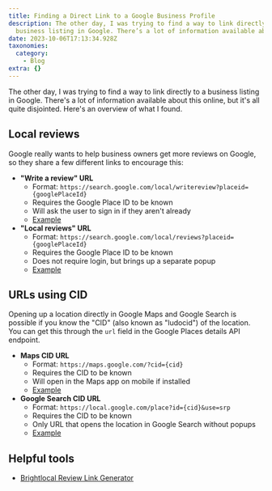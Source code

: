 ```yaml
---
title: Finding a Direct Link to a Google Business Profile
description: The other day, I was trying to find a way to link directly to a
  business listing in Google. There’s a lot of information available about…
date: 2023-10-06T17:13:34.928Z
taxonomies:
  category:
    - Blog
extra: {}
---
```

The other day, I was trying to find a way to link directly to a business listing in Google. There's a lot of information available about this online, but it's all quite disjointed. Here's an overview of what I found.

## Local reviews
Google really wants to help business owners get more reviews on Google, so they share a few different links to encourage this:

* **"Write a review" URL**
	* Format: `https://search.google.com/local/writereview?placeid={googlePlaceId}`
	* Requires the Google Place ID to be known
	* Will ask the user to sign in if they aren't already
	* [Example](https://search.google.com/local/writereview?placeid=ChIJN1t_tDeuEmsRUsoyG83frY4)
* **"Local reviews" URL**
	* Format: `https://search.google.com/local/reviews?placeid={googlePlaceId}`
	* Requires the Google Place ID to be known
	* Does not require login, but brings up a separate popup
	* [Example](https://search.google.com/local/reviews?placeid=ChIJN1t_tDeuEmsRUsoyG83frY4)

## URLs using CID
Opening up a location directly in Google Maps and Google Search is possible if you know the "CID" (also known as "ludocid") of the location. You can get this through the `url` field in the Google Places details API endpoint.

* **Maps CID URL**
	* Format: `https://maps.google.com/?cid={cid}`
	* Requires the CID to be known
	* Will open in the Maps app on mobile if installed
	* [Example](https://maps.google.com/?cid=10281119596374313554)
* **Google Search CID URL**
	* Format: `https://local.google.com/place?id={cid}&use=srp`
	* Requires the CID to be known
	* Only URL that opens the location in Google Search without popups
	* [Example](https://local.google.com/place?id=10281119596374313554&use=srp)


## Helpful tools

* [Brightlocal Review Link Generator](https://www.brightlocal.com/free-local-seo-tools/google-id-and-review-link-generator)